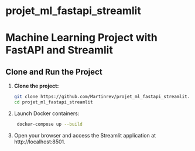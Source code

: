 # projet_ml_fastapi_streamlit

# Machine Learning Project with FastAPI and Streamlit

## Clone and Run the Project

1. **Clone the project:**
   ```bash
   git clone https://github.com/Martinrev/projet_ml_fastapi_streamlit.git
   cd projet_ml_fastapi_streamlit

2. Launch Docker containers:
   ```bash
    docker-compose up --build

3. Open your browser and access the Streamlit application at http://localhost:8501.

